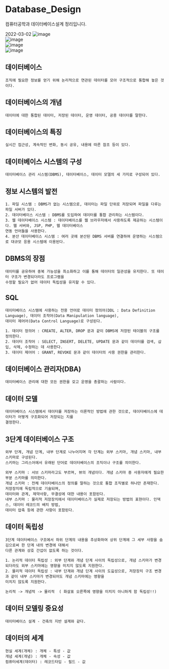 # Database_Design
컴퓨터공학과 데이터베이스설계 정리입니다. 

2022-03-02
![image](https://user-images.githubusercontent.com/58906858/222395361-293a98dd-31d7-42a0-a78b-9eff5a937ac2.png)      
![image](https://user-images.githubusercontent.com/58906858/222395653-839f49ac-ef08-478a-857c-ea48680ed09b.png)      
![image](https://user-images.githubusercontent.com/58906858/222396023-8f125511-29c6-4999-86f6-3d944e34b8e4.png)      
![image](https://user-images.githubusercontent.com/58906858/222396175-5d94319f-8f45-47f8-9c2a-81637d61118e.png)


## 데이터베이스
```
조직에 필요한 정보를 얻기 위해 논리적으로 연관된 데이터를 모아 구조적으로 통합해 놓은 것이다.
```

## 데이터베이스의 개념
```
데이터에 대한 통합된 데이터, 저장된 데이터, 운영 데이터, 공용 데이터를 말한다.
```

## 데이터베이스의 특징
```
실시간 접근성, 계속적인 변화, 동시 공유, 내용에 따른 참조 등이 있다.
```

## 데이터베이스 시스템의 구성
```
데이터베이스 관리 시스템(DBMS), 데이터베이스, 데이터 모델의 세 가지로 구성되어 있다.
```

## 정보 시스템의 발전
```
1. 파일 시스템 : DBMS가 없는 시스템으로, 데이터는 파일 단위로 저장되며 파일을 다루는 파일 서버가 있다.
2. 데이터베이스 시스템 : DBMS를 도입하여 데이터를 통합 관리하는 시스템이다.
3. 웹 데이터베이스 시스템 : 데이터베이스를 웹 브라우저에서 사용하도록 제공하는 시스템이다. 웹 서버와, JSP, PHP, 웹 데이터베이스
연동 언어들을 사용한다.
4. 분산 데이터베이스 시스템 : 여러 곳에 분산된 DBMS 서버를 연결하여 운영하는 시스템으로 대규모 응용 시스템에 이용된다.
```

## DBMS의 장점
```
데이터를 공유하여 중복 가능성을 최소화하고 이를 통해 데이터의 일관성을 유지한다. 또 데이터 구조가 변경되더라도 프로그램을
수정할 필요가 없어 데이터 독립성을 유지할 수 있다.
```

## SQL
```
데이터베이스 시스템에 사용하는 전용 언어로 데이터 정의어(DDL : Data Definition Language), 데이터 조작어(Data Manipulation language), 
데이터 제어어(Data Control Language)로 구성된다.

1. 데이터 정의어 : CREATE, ALTER, DROP 문과 같이 DBMS에 저장된 테이블의 구조를 정의한다.
2. 데이터 조작어 : SELECT, INSERT, DELETE, UPDATE 문과 같이 데이터를 검색, 삽입, 삭제, 수정하는 데 사용한다.
3. 데이터 제어어 : GRANT, REVOKE 문과 같이 데이터의 사용 권한을 관리한다.
```

## 데이터베이스 관리자(DBA)
```
데이터베이스 관리에 대한 모든 권한을 갖고 운영을 총괄하는 사람이다.
```

## 데이터 모델
```
데이터베이스 시스템에서 데이터를 저장하는 이론적인 방법에 관한 것으로, 데이터베이스에 데이터가 어떻게 구조화되어 저장되는 지를 
결정한다.
```

## 3단계 데이터베이스 구조
```
외부 단계, 개념 단계, 내부 단계로 나누어지며 각 단계는 외부 스키마, 개념 스키마, 내부 스키마로 구성된다.
스키마는 그리스어에서 유래된 단어로 데이터베이스의 조직이나 구조를 의미한다.

외부 스키마 : 서브 스키마라고도 부르며, 뷰의 개념이다. 개념 스키마 중 사용자에게 필요한 부분 스키마를 의미한다.
개념 스키마 : 전체 데이터베이스의 정의를 말하는 것으로 통합 조직별로 하나만 존재한다. 저장장치에 독립적으로 기술되며,
데이터와 관계, 제약사항, 무결성에 대한 내용이 포함된다.
내부 스키마 : 물리적 저장장치에서 데이터베이스가 실제로 저장되는 방법의 표현이다. 인덱스, 데이터 레코드의 배치 방법,
데이터 압축 등에 관한 사항이 포함된다.
```

## 데이터 독립성
```
3단계 데이터베이스 구조에서 하위 단계의 내용을 추상화하여 상위 단계에 그 세부 사항을 숨김으로써 한 단계 내의 변경에 대해서
다른 관계와 상호 간섭이 없도록 하는 것이다.

1. 논리적 데이터 독립성 : 외부 단계와 개념 단계 사이의 독립성으로, 개념 스키마가 변경되더라도 외부 스키마에는 영향을 미치지 않도록 지원한다.
2. 물리적 데이터 독립성 : 내부 단계와 개념 단계 사이의 도긻성으로, 저장장치 구조 변경과 같이 내부 스키마가 변경되어도 개념 스키마에는 영향을
미치지 않도록 지원한다.

논리적 -> 개념적 -> 물리적  ( 화살표 오른쪽에 영향을 미치지 아니하게 함 독립성!!)
```

## 데이터 모델링 중요성
```
데이터베이스 설계 - 건축의 지반 설계와 같다. 
```

## 데이터의 세계
```
현실 세계(개체) : 개체 - 특성 - 값
개념 세계(개념) : 개체 - 속성 - 값
컴퓨터세계(데이터) : 레코드타입 - 필드 - 값
```
